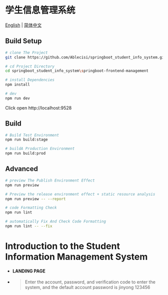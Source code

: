 # 学生信息管理系统

[English](./README.md) | [简体中文](./README-zh.md)

## Build Setup

```bash
# clone The Project
git clone https://github.com/Ablecisi/springboot_student_info_system.git

# cd Project Directory
cd springboot_student_info_system\springboot-frontend-management

# install Dependencies
npm install

# dev
npm run dev
```

Click open  http://localhost:9528

## Build

```bash
# Build Test Environment
npm run build:stage

# buildA Production Environment
npm run build:prod
```

## Advanced

```bash
# preview The Publish Environment Effect
npm run preview

# Preview the release environment effect + static resource analysis
npm run preview -- --report

# code Formatting Check
npm run lint

# automatically Fix And Check Code Formatting
npm run lint -- --fix
```

<h1>Introduction to the Student Information Management System</h1>

- <h4>LANDING PAGE</h4>
- > Enter the account, password, and verification code to enter the system, and the default account password is jinyong 123456
